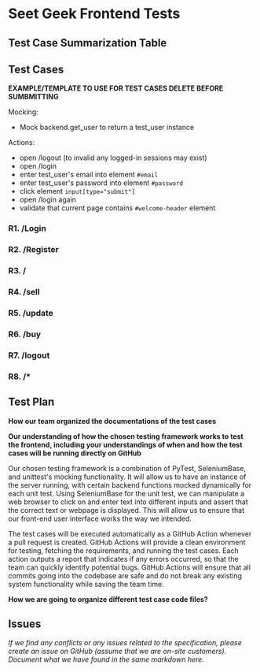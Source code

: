 # Seet Geek Frontend Tests

## Test Case Summarization Table

## Test Cases

**EXAMPLE/TEMPLATE TO USE FOR TEST CASES DELETE BEFORE SUMBMITTING**   

Mocking:
 - Mock backend.get_user to return a test_user instance 
 
Actions:
 - open /logout (to invalid any logged-in sessions may exist)
 - open /login
 - enter test_user's email into element `#email`
 - enter test_user's password into element `#password`
 - click element `input[type="submit"]`
 - open /login again
 - validate that current page contains `#welcome-header` element


### R1. /Login


### R2. /Register

### R3. /

### R4. /sell

### R5. /update

### R6. /buy

### R7. /logout

### R8. /*

## Test Plan

**How our team organized the documentations of the test cases**

**Our understanding of how the chosen testing framework works to test the frontend, including your understandings of when and how the test cases will be running directly on GitHub**

Our chosen testing framework is a combination of PyTest, SeleniumBase, and unittest's mocking functionality.
It will allow us to have an instance of the server running, with certain backend functions mocked dynamically for each unit test.
Using SeleniumBase for the unit test, we can manipulate a web browser to click on and enter text into different inputs and assert that the correct text or webpage is displayed.
This will allow us to ensure that our front-end user interface works the way we intended.

The test cases will be executed automatically as a GitHub Action whenever a pull request is created.
GitHub Actions will provide a clean environment for testing, fetching the requirements, and running the test cases.
Each action outputs a report that indicates if any errors occurred, so that the team can quickly identify potential bugs.
GitHub Actions will ensure that all commits going into the codebase are safe and do not break any existing system functionality while saving the team time.

**How we are going to organize different test case code files?**

## Issues

*If we find any conflicts or any issues related to the specification, please create an issue on GitHub (assume that we are on-site customers). Document what we have found in the same markdown here.*